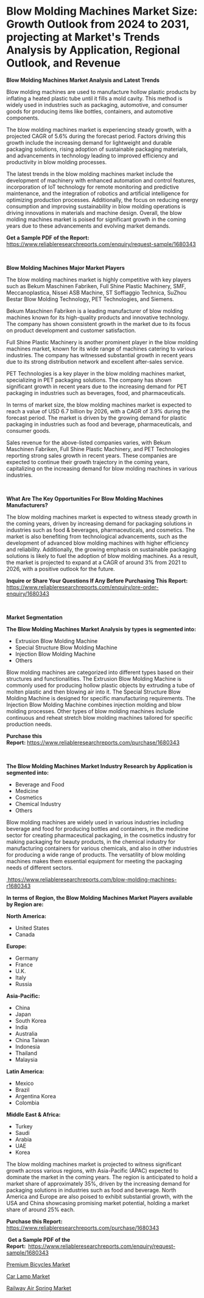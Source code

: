 <p><h1>Blow Molding Machines Market Size: Growth Outlook from 2024 to 2031, projecting at Market's Trends Analysis by Application, Regional Outlook, and Revenue</h1></p><p><strong>Blow Molding Machines Market Analysis and Latest Trends</strong></p>
<p><p>Blow molding machines are used to manufacture hollow plastic products by inflating a heated plastic tube until it fills a mold cavity. This method is widely used in industries such as packaging, automotive, and consumer goods for producing items like bottles, containers, and automotive components.</p><p>The blow molding machines market is experiencing steady growth, with a projected CAGR of 5.6% during the forecast period. Factors driving this growth include the increasing demand for lightweight and durable packaging solutions, rising adoption of sustainable packaging materials, and advancements in technology leading to improved efficiency and productivity in blow molding processes.</p><p>The latest trends in the blow molding machines market include the development of machinery with enhanced automation and control features, incorporation of IoT technology for remote monitoring and predictive maintenance, and the integration of robotics and artificial intelligence for optimizing production processes. Additionally, the focus on reducing energy consumption and improving sustainability in blow molding operations is driving innovations in materials and machine design. Overall, the blow molding machines market is poised for significant growth in the coming years due to these advancements and evolving market demands.</p></p>
<p><strong>Get a Sample PDF of the Report:&nbsp;</strong> <a href="https://www.reliableresearchreports.com/enquiry/request-sample/1680343">https://www.reliableresearchreports.com/enquiry/request-sample/1680343</a></p>
<p>&nbsp;</p>
<p><strong>Blow Molding Machines Major Market Players</strong></p>
<p><p>The blow molding machines market is highly competitive with key players such as Bekum Maschinen Fabriken, Full Shine Plastic Machinery, SMF, Meccanoplastica, Nissei ASB Machine, ST Soffiaggio Technica, SuZhou Bestar Blow Molding Technology, PET Technologies, and Siemens. </p><p>Bekum Maschinen Fabriken is a leading manufacturer of blow molding machines known for its high-quality products and innovative technology. The company has shown consistent growth in the market due to its focus on product development and customer satisfaction. </p><p>Full Shine Plastic Machinery is another prominent player in the blow molding machines market, known for its wide range of machines catering to various industries. The company has witnessed substantial growth in recent years due to its strong distribution network and excellent after-sales service.</p><p>PET Technologies is a key player in the blow molding machines market, specializing in PET packaging solutions. The company has shown significant growth in recent years due to the increasing demand for PET packaging in industries such as beverages, food, and pharmaceuticals.</p><p>In terms of market size, the blow molding machines market is expected to reach a value of USD 6.7 billion by 2026, with a CAGR of 3.9% during the forecast period. The market is driven by the growing demand for plastic packaging in industries such as food and beverage, pharmaceuticals, and consumer goods.</p><p>Sales revenue for the above-listed companies varies, with Bekum Maschinen Fabriken, Full Shine Plastic Machinery, and PET Technologies reporting strong sales growth in recent years. These companies are expected to continue their growth trajectory in the coming years, capitalizing on the increasing demand for blow molding machines in various industries.</p></p>
<p>&nbsp;</p>
<p><strong>What Are The Key Opportunities For Blow Molding Machines Manufacturers?</strong></p>
<p><p>The blow molding machines market is expected to witness steady growth in the coming years, driven by increasing demand for packaging solutions in industries such as food & beverages, pharmaceuticals, and cosmetics. The market is also benefiting from technological advancements, such as the development of advanced blow molding machines with higher efficiency and reliability. Additionally, the growing emphasis on sustainable packaging solutions is likely to fuel the adoption of blow molding machines. As a result, the market is projected to expand at a CAGR of around 3% from 2021 to 2026, with a positive outlook for the future.</p></p>
<p><strong>Inquire or Share Your Questions If Any Before Purchasing This Report:</strong> <a href="https://www.reliableresearchreports.com/enquiry/pre-order-enquiry/1680343">https://www.reliableresearchreports.com/enquiry/pre-order-enquiry/1680343</a></p>
<p>&nbsp;</p>
<p><strong>Market Segmentation</strong></p>
<p><strong>The Blow Molding Machines Market Analysis by types is segmented into:</strong></p>
<p><ul><li>Extrusion Blow Molding Machine</li><li>Special Structure Blow Molding Machine</li><li>Injection Blow Molding Machine</li><li>Others</li></ul></p>
<p><p>Blow molding machines are categorized into different types based on their structures and functionalities. The Extrusion Blow Molding Machine is commonly used for producing hollow plastic objects by extruding a tube of molten plastic and then blowing air into it. The Special Structure Blow Molding Machine is designed for specific manufacturing requirements. The Injection Blow Molding Machine combines injection molding and blow molding processes. Other types of blow molding machines include continuous and reheat stretch blow molding machines tailored for specific production needs.</p></p>
<p><strong>Purchase this Report:&nbsp;</strong><a href="https://www.reliableresearchreports.com/purchase/1680343">https://www.reliableresearchreports.com/purchase/1680343</a></p>
<p>&nbsp;</p>
<p><strong>The Blow Molding Machines Market Industry Research by Application is segmented into:</strong></p>
<p><ul><li>Beverage and Food</li><li>Medicine</li><li>Cosmetics</li><li>Chemical Industry</li><li>Others</li></ul></p>
<p><p>Blow molding machines are widely used in various industries including beverage and food for producing bottles and containers, in the medicine sector for creating pharmaceutical packaging, in the cosmetics industry for making packaging for beauty products, in the chemical industry for manufacturing containers for various chemicals, and also in other industries for producing a wide range of products. The versatility of blow molding machines makes them essential equipment for meeting the packaging needs of different sectors.</p></p>
<p><a href="https://www.reliableresearchreports.com/blow-molding-machines-r1680343">&nbsp;https://www.reliableresearchreports.com/blow-molding-machines-r1680343</a></p>
<p><strong>In terms of Region, the Blow Molding Machines Market Players available by Region are:</strong></p>
<p>
    <p> <strong> North America: </strong>
        <ul>
            <li>United States</li>
            <li>Canada</li>
        </ul>
        </p> 
    <p> <strong> Europe: </strong>
        <ul>
            <li>Germany</li>
            <li>France</li>
            <li>U.K.</li>
            <li>Italy</li>
            <li>Russia</li>
        </ul>
        </p> 
    <p> <strong> Asia-Pacific: </strong>
        <ul>
            <li>China</li>
            <li>Japan</li>
            <li>South Korea</li>
            <li>India</li>
            <li>Australia</li>
            <li>China Taiwan</li>
            <li>Indonesia</li>
            <li>Thailand</li>
            <li>Malaysia</li>
        </ul>
        </p> 
    <p> <strong> Latin America: </strong>
        <ul>
            <li>Mexico</li>
            <li>Brazil</li>
            <li>Argentina Korea</li>
            <li>Colombia</li>
        </ul>
        </p> 
    <p> <strong> Middle East & Africa: </strong>
        <ul>
            <li>Turkey</li>
            <li>Saudi</li>
            <li>Arabia</li>
            <li>UAE</li>
            <li>Korea</li>
        </ul>
    </p>
    </p>
<p><p>The blow molding machines market is projected to witness significant growth across various regions, with Asia-Pacific (APAC) expected to dominate the market in the coming years. The region is anticipated to hold a market share of approximately 35%, driven by the increasing demand for packaging solutions in industries such as food and beverage. North America and Europe are also poised to exhibit substantial growth, with the USA and China showcasing promising market potential, holding a market share of around 25% each.</p></p>
<p><strong>Purchase this Report: </strong><a href="https://www.reliableresearchreports.com/purchase/1680343">https://www.reliableresearchreports.com/purchase/1680343</a></p>
<p>&nbsp;<strong>Get a Sample PDF of the Report:&nbsp;&nbsp;</strong><a href="https://www.reliableresearchreports.com/enquiry/request-sample/1680343">https://www.reliableresearchreports.com/enquiry/request-sample/1680343</a></p>
<p><strong></strong></p>
<p><p><a href="https://www.linkedin.com/pulse/premium-bicycles-market-centers-aspects-growth-share-opportunity-lc00e?trackingId=4J%2FGmat2ruQ6YQ2teYcmtQ%3D%3D">Premium Bicycles Market</a></p><p><a href="https://www.linkedin.com/pulse/car-lamp-market-size-growing-forecasted-period-from-osjne?trackingId=ZOfIIoC4vqPNhwJlFQLdpw%3D%3D">Car Lamp Market</a></p><p><a href="https://www.linkedin.com/pulse/railway-air-spring-market-share-amp-new-trends-analysis-report-qyrwe?trackingId=%2BupOIH24zJOMh55z%2F0lwRQ%3D%3D">Railway Air Spring Market</a></p></p>